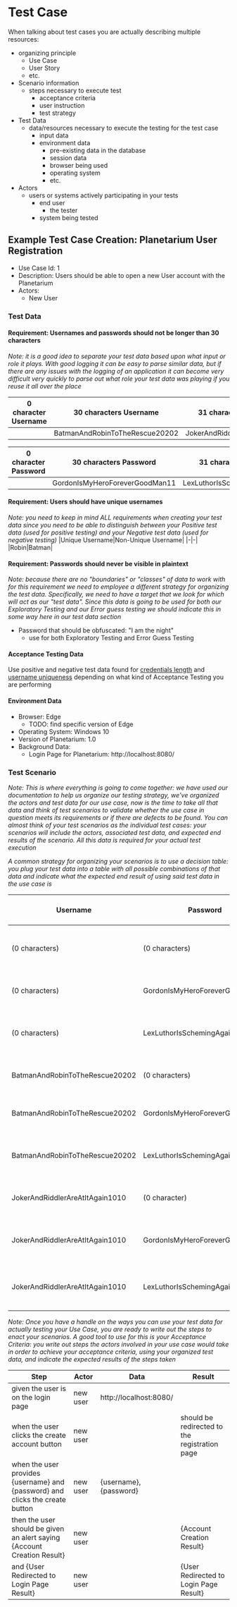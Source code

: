 # Test Case
When talking about test cases you are actually describing multiple resources:
- organizing principle
    - Use Case
    - User Story
    - etc.
- Scenario information
    - steps necessary to execute test
        - acceptance criteria
        - user instruction
        - test strategy
- Test Data
    - data/resources necessary to execute the testing for the test case
        - input data
        - environment data
            - pre-existing data in the database
            - session data
            - browser being used
            - operating system
            - etc.
- Actors
    - users or systems actively participating in your tests
        - end user
            - the tester
        - system being tested

## Example Test Case Creation: Planetarium User Registration
- Use Case Id: 1
- Description: Users should be able to open a new User account with the Planetarium
- Actors:
    - New User

### Test Data

#### Requirement: Usernames and passwords should not be longer than 30 characters
*Note: it is a good idea to separate your test data based upon what input or role it plays. With good logging it can be easy to parse similar data, but if there are any issues with the logging of an application it can become very difficult very quickly to parse out what role your test data was playing if you reuse it all over the place*

|0 character Username|30 characters Username|31 characters Usernames|
|-|--|--|
||BatmanAndRobinToTheRescue20202|JokerAndRiddlerAreAtItAgain1010|

|0 character Password|30 characters Password|31 characters Password|
|-|-|-|
||GordonIsMyHeroForeverGoodMan11|LexLuthorIsSchemingAgainOhNo!!!|

#### Requirement: Users should have unique usernames
*Note: you need to keep in mind ALL requirements when creating your test data since you need to be able to distinguish between your Positive test data (used for positive testing) and your Negative test data (used for negative testing)*
|Unique Username|Non-Unique Username|
|-|-|
|Robin|Batman|

#### Requirement: Passwords should never be visible in plaintext
*Note: because there are no "boundaries" or "classes" of data to work with for this requirement we need to employee a different strategy for organizing the test data. Specifically, we need to have a target that we look for which will act as our "test data". Since this data is going to be used for both our Exploratory Testing and our Error guess testing we should indicate this in some way here in our test data section*
- Password that should be obfuscated: "I am the night"
    - use for both Exploratory Testing and Error Guess Testing

#### Acceptance Testing Data
Use positive and negative test data found for [credentials length](#requirement-usernames-and-passwords-should-not-be-longer-than-30-characters) and [username uniqueness](#requirement-users-should-have-unique-usernames) depending on what kind of Acceptance Testing you are performing

#### Environment Data
- Browser: Edge
    - TODO: find specific version of Edge
- Operating System: Windows 10
- Version of Planetarium: 1.0
- Background Data:
    - Login Page for Planetarium: http://localhost:8080/

### Test Scenario
*Note: This is where everything is going to come together: we have used our documentation to help us organize our testing strategy, we've organized the actors and test data for our use case, now is the time to take all that data and think of test scenarios to validate whether the use case in question meets its requirements or if there are defects to be found. You can almost think of your test scenarios as the individual test cases: your scenarios will include the actors, associated test data, and expected end results of the scenario. All this data is required for your actual test execution*

*A common strategy for organizing your scenarios is to use a decision table: you plug your test data into a table with all possible combinations of that data and indicate what the expected end result of using said test data in the use case is*

|Username|Password|Account Creation Result|Redirect|
|-|-|-|-|
|(0 characters)|(0 characters)|User created|User redirected to login page result|
|(0 characters)|GordonIsMyHeroForeverGoodMan11|User created|User redirected to login page|
|(0 characters)|LexLuthorIsSchemingAgainOhNo!!!|User not created|User remains on creation page|
|BatmanAndRobinToTheRescue20202|(0 characters)|User created|User redirected to login page|
|BatmanAndRobinToTheRescue20202|GordonIsMyHeroForeverGoodMan11|User created|User redirected to login page|
|BatmanAndRobinToTheRescue20202|LexLuthorIsSchemingAgainOhNo!!!|User not created|User remains on creation page|
|JokerAndRiddlerAreAtItAgain1010|(0 character)|User not created|User redirected to login page|
|JokerAndRiddlerAreAtItAgain1010|GordonIsMyHeroForeverGoodMan11|User not created|User remains on creation page|
|JokerAndRiddlerAreAtItAgain1010|LexLuthorIsSchemingAgainOhNo!!!|User not created|User remains on creation page|

*Note: Once you have a handle on the ways you can use your test data for actually testing your Use Case, you are ready to write out the steps to enact your scenarios. A good tool to use for this is your Acceptance Criteria: you write out steps the actors involved in your use case would take in order to achieve your acceptance criteria, using your organized test data, and indicate the expected results of the steps taken*

|Step|Actor|Data|Result|
|-|-|-|-|
|given the user is on the login page|new user|http://localhost:8080/||
|when the user clicks the create account button|new user||should be redirected to the registration page|
|when the user provides {username} and {password} and clicks the create button|new user|{username},{password}||
|then the user should be given an alert saying {Account Creation Result}|new user||{Account Creation Result}|
|and {User Redirected to Login Page Result}|new user||{User Redirected to Login Page Result}|





